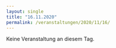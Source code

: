 ```yaml
---
layout: single
title: "16.11.2020"
permalink: /veranstaltungen/2020/11/16/
---
```


Keine Veranstaltung an diesem Tag.
